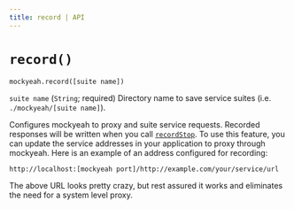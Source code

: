 ```yaml
---
title: record | API
---
```


# `record()`

`mockyeah.record([suite name])`

`suite name` (`String`; required) Directory name to save service suites
(i.e. `./mockyeah/[suite name]`).

Configures mockyeah to proxy and suite service requests. Recorded responses
will be written when you call [`recordStop`](recordStop).
To use this feature, you can update the service addresses in your application
to proxy through mockyeah. Here is an example of an address configured for recording:

```
http://localhost:[mockyeah port]/http://example.com/your/service/url
```

The above URL looks pretty crazy, but rest assured it works and eliminates the need for a system level proxy.
